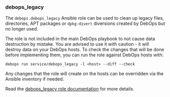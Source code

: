 ### debops_legacy

The `debops.debops_legacy` Ansible role can be used to clean up legacy
files, directories, APT packages or `dpkg-divert` diversions created by
DebOps but no longer used.

The role is not included in the main DebOps playbook to not cause data
destruction by mistake. You are advised to use it with caution - it will
destroy data on your DebOps hosts. To check the changes that will be
done before implementing them, you can run the role against DebOps hosts
with:

    debops run service/debops_legacy -l <host> --diff --check

Any changes that the role will create on the hosts can be overridden via
the Ansible inventory if needed.

Read the [debops_legacy role documentation](https://docs.debops.org/en/HEAD/ansible/roles/debops_legacy/) for more details.
